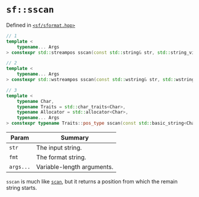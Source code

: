 # `sf::sscan`
Defined in [`<sf/sformat.hpp>`](./index.md)
``` c++
// 1
template <
    typename... Args
> constexpr std::streampos sscan(const std::string& str, std::string_view fmt, Args&&... args);

// 2
template <
    typename... Args
> constexpr std::wstreampos sscan(const std::wstring& str, std::wstring_view fmt, Args&&... args);

// 3
template <
    typename Char, 
    typename Traits = std::char_traits<Char>, 
    typename Allocator = std::allocator<Char>, 
    typename... Args
> constexpr typename Traits::pos_type sscan(const std::basic_string<Char, Traits, Allocator>& str, std::basic_string_view<Char, Traits> fmt, Args&&... args);
```

|Param|Summary|
|-|-|
|`str`|The input string.|
|`fmt`|The format string.|
|`args...`|Variable-length arguments.|

`sscan` is much like [`scan`](../format/scan.md), but it returns a position from which the remain string starts.
